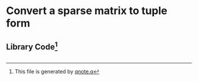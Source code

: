 # Convert a sparse matrix to tuple form

## Library Code[^1]
~~~q

~~~

[^1]: This file is generated by [qnote.q](https://github.com/co-dh/qnote)
